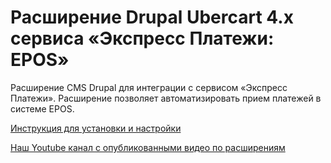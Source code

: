 ﻿# Расширение Drupal Ubercart 4.x сервиса «Экспресс Платежи: EPOS» 
Расширение CMS Drupal для интеграции с сервисом «Экспресс Платежи». Расширение позволяет автоматизировать прием платежей в системе EPOS.

<a href="https://express-pay.by/extensions/drupal-ubercart-4-x/epos">Инструкция для установки и настройки</a> 

<a href="https://www.youtube.com/c/express-pay-by">Наш Youtube канал с опубликованными видео по расширениям</a>
